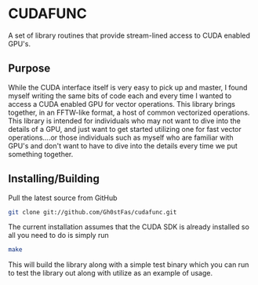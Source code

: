 # CUDAFUNC #

A set of library routines that provide stream-lined access to CUDA enabled
GPU's.

## Purpose ##

While the CUDA interface itself is very easy to pick up and master,
I found myself writing the same bits of code each and every time I wanted
to access a CUDA enabled GPU for vector operations. This library brings
together, in an FFTW-like format, a host of common vectorized operations.
This library is intended for individuals who may not want to dive into the
details of a GPU, and just want to get started utilizing one for fast vector
operations....or those individuals such as myself who are familiar with GPU's
and don't want to have to dive into the details every time we put something
together.

## Installing/Building ##

Pull the latest source from GitHub

```sh
git clone git://github.com/Gh0stFas/cudafunc.git
```

The current installation assumes that the CUDA SDK is already installed
so all you need to do is simply run

```sh
make
```

This will build the library along with a simple test binary which you can
run to test the library out along with utilize as an example of usage.
